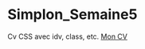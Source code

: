 # Simplon_Semaine5
Cv CSS avec idv, class, etc.
<a href="https://cdn.rawgit.com/AnoukG/Simplon_Semaine5/56ed4e0d/index.html">Mon CV</a>

